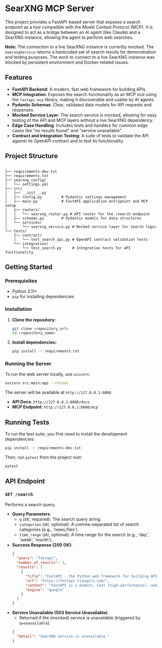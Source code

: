 # SearXNG MCP Server

This project provides a FastAPI-based server that exposes a search endpoint as a tool compatible with the Model Context Protocol (MCP). It is designed to act as a bridge between an AI agent (like Claude) and a SearXNG instance, allowing the agent to perform web searches.

**Note:** The connection to a live SearXNG instance is currently mocked. The `SearxngService` returns a hardcoded set of search results for demonstration and testing purposes. The work to connect to a live SearXNG instance was blocked by persistent environment and Docker-related issues.

## Features

-   **FastAPI Backend**: A modern, fast web framework for building APIs.
-   **MCP Integration**: Exposes the search functionality as an MCP tool using the `fastapi-mcp` library, making it discoverable and usable by AI agents.
-   **Pydantic Schemas**: Clear, validated data models for API requests and responses.
-   **Mocked Service Layer**: The search service is mocked, allowing for easy testing of the API and MCP layers without a live SearXNG dependency.
-   **Edge Case Handling**: Includes tests and handlers for common edge cases like "no results found" and "service unavailable".
-   **Contract and Integration Testing**: A suite of tests to validate the API against its OpenAPI contract and to test its functionality.

## Project Structure

```
.
├── requirements-dev.txt
├── requirements.txt
├── searxng_config/
│   └── settings.yml
├── src/
│   ├── __init__.py
│   ├── config.py         # Pydantic settings management
│   ├── main.py           # FastAPI application entrypoint and MCP setup
│   ├── routers/
│   │   └── searxng_router.py # API router for the /search endpoint
│   ├── schemas.py        # Pydantic models for data structures
│   └── services/
│       └── searxng_service.py # Mocked service layer for search logic
└── tests/
    ├── contract/
    │   └── test_search_api.py # OpenAPI contract validation tests
    └── integration/
        └── test_search.py     # Integration tests for API functionality
```

## Getting Started

### Prerequisites

-   Python 3.11+
-   `pip` for installing dependencies

### Installation

1.  **Clone the repository:**
    ```bash
    git clone <repository_url>
    cd <repository_name>
    ```

2.  **Install dependencies:**
    ```bash
    pip install -r requirements.txt
    ```

### Running the Server

To run the web server locally, use `uvicorn`:

```bash
uvicorn src.main:app --reload
```

The server will be available at `http://127.0.0.1:8000`.

-   **API Docs**: `http://127.0.0.1:8000/docs`
-   **MCP Endpoint**: `http://127.0.0.1:8000/mcp`

## Running Tests

To run the test suite, you first need to install the development dependencies:

```bash
pip install -r requirements-dev.txt
```

Then, run `pytest` from the project root:

```bash
pytest
```

## API Endpoint

### `GET /search`

Performs a search query.

-   **Query Parameters**:
    -   `q` (str, required): The search query string.
    -   `categories` (str, optional): A comma-separated list of search categories (e.g., 'news,files').
    -   `time_range` (str, optional): A time range for the search (e.g., 'day', 'week', 'month').
-   **Success Response (200 OK)**:
    ```json
    {
      "query": "fastapi",
      "number_of_results": 3,
      "results": [
        {
          "title": "FastAPI - The Python web framework for building APIs",
          "url": "https://fastapi.tiangolo.com/",
          "content": "FastAPI is a modern, fast (high-performance), web framework...",
          "engine": "google"
        }
      ]
    }
    ```
-   **Service Unavailable (503 Service Unavailable)**:
    -   Returned if the (mocked) service is unavailable (triggered by `q=unavailable`).
    ```json
    {
      "detail": "SearXNG service is unavailable."
    }
    ```
